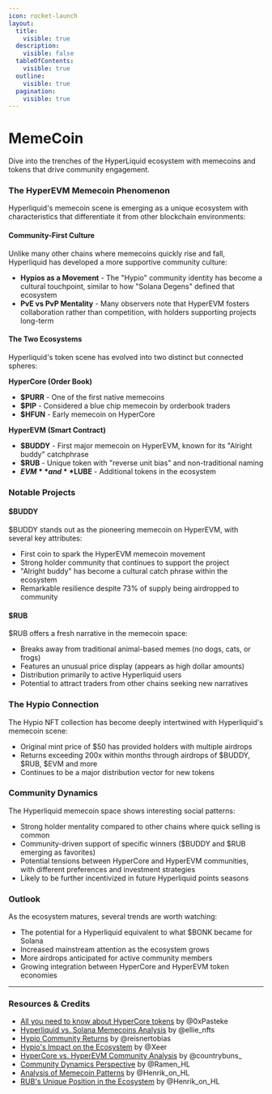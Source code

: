 ```yaml
---
icon: rocket-launch
layout:
  title:
    visible: true
  description:
    visible: false
  tableOfContents:
    visible: true
  outline:
    visible: true
  pagination:
    visible: true
---
```


# MemeCoin

Dive into the trenches of the HyperLiquid ecosystem with memecoins and tokens that drive community engagement.

### The HyperEVM Memecoin Phenomenon

Hyperliquid's memecoin scene is emerging as a unique ecosystem with characteristics that differentiate it from other blockchain environments:

#### Community-First Culture

Unlike many other chains where memecoins quickly rise and fall, Hyperliquid has developed a more supportive community culture:

* **Hypios as a Movement** - The "Hypio" community identity has become a cultural touchpoint, similar to how "Solana Degens" defined that ecosystem
* **PvE vs PvP Mentality** - Many observers note that HyperEVM fosters collaboration rather than competition, with holders supporting projects long-term

#### The Two Ecosystems

Hyperliquid's token scene has evolved into two distinct but connected spheres:

**HyperCore (Order Book)**

* **$PURR** - One of the first native memecoins
* **$PIP** - Considered a blue chip memecoin by orderbook traders
* **$HFUN** - Early memecoin on HyperCore

**HyperEVM (Smart Contract)**

* **$BUDDY** - First major memecoin on HyperEVM, known for its "Alright buddy" catchphrase
* **$RUB** - Unique token with "reverse unit bias" and non-traditional naming
* **$EVM** and **$LUBE** - Additional tokens in the ecosystem

### Notable Projects

#### $BUDDY

$BUDDY stands out as the pioneering memecoin on HyperEVM, with several key attributes:

* First coin to spark the HyperEVM memecoin movement
* Strong holder community that continues to support the project
* "Alright buddy" has become a cultural catch phrase within the ecosystem
* Remarkable resilience despite 73% of supply being airdropped to community

#### $RUB

$RUB offers a fresh narrative in the memecoin space:

* Breaks away from traditional animal-based memes (no dogs, cats, or frogs)
* Features an unusual price display (appears as high dollar amounts)
* Distribution primarily to active Hyperliquid users
* Potential to attract traders from other chains seeking new narratives

### The Hypio Connection

The Hypio NFT collection has become deeply intertwined with Hyperliquid's memecoin scene:

* Original mint price of $50 has provided holders with multiple airdrops
* Returns exceeding 200x within months through airdrops of $BUDDY, $RUB, $EVM and more
* Continues to be a major distribution vector for new tokens

### Community Dynamics

The Hyperliquid memecoin space shows interesting social patterns:

* Strong holder mentality compared to other chains where quick selling is common
* Community-driven support of specific winners ($BUDDY and $RUB emerging as favorites)
* Potential tensions between HyperCore and HyperEVM communities, with different preferences and investment strategies
* Likely to be further incentivized in future Hyperliquid points seasons

### Outlook

As the ecosystem matures, several trends are worth watching:

* The potential for a Hyperliquid equivalent to what $BONK became for Solana
* Increased mainstream attention as the ecosystem grows
* More airdrops anticipated for active community members
* Growing integration between HyperCore and HyperEVM token economies

***

### Resources & Credits

* [All you need to know about HyperCore tokens](https://0xpasteke.notion.site/68a1348a53c14e6fbd405036128037f5?v=26e777a949c34b6090b888ed20627295) by @0xPasteke
* [Hyperliquid vs. Solana Memecoins Analysis](https://x.com/ellie_nfts/status/1920343169184772225) by @ellie\_nfts
* [Hypio Community Returns](https://x.com/reisnertobias/status/1920062937026179233) by @reisnertobias
* [Hypio's Impact on the Ecosystem](https://x.com/Xeer/status/1920515447440744855) by @Xeer
* [HyperCore vs. HyperEVM Community Analysis](https://x.com/countrybuns_/status/1921198849843925079) by @countrybuns\_
* [Community Dynamics Perspective](https://x.com/Ramen_HL/status/1919093857112994111) by @Ramen\_HL
* [Analysis of Memecoin Patterns](https://x.com/Henrik_on_HL/status/1921524591136059831) by @Henrik\_on\_HL
* [RUB's Unique Position in the Ecosystem](https://x.com/Henrik_on_HL/status/1919069044927267164) by @Henrik\_on\_HL
